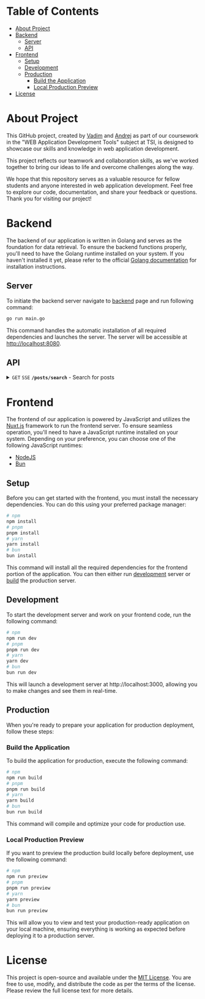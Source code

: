 # Table of Contents

- [About Project](#about-project)
- [Backend](#backend)
   - [Server](#server)
   - [API](#api)
- [Frontend](#frontend)
   - [Setup](#setup)
   - [Development](#development)
   - [Production](#production)
        - [Build the Application](#build-the-application)
        - [Local Production Preview](#local-production-preview)
- [License](#license)

# About Project

This GitHub project, created by [Vadim](https://github.com/SkinonikS) and [Andrej](https://github.com/AndrejsPon00) as part of our coursework in the "WEB Application Development Tools" subject at TSI, is designed to showcase our skills and knowledge in web application development.

This project reflects our teamwork and collaboration skills, as we've worked together to bring our ideas to life and overcome challenges along the way.

We hope that this repository serves as a valuable resource for fellow students and anyone interested in web application development. Feel free to explore our code, documentation, and share your feedback or questions. Thank you for visiting our project!

# Backend

The backend of our application is written in Golang and serves as the foundation for data retrieval. To ensure the backend functions properly, you'll need to have the Golang runtime installed on your system. If you haven't installed it yet, please refer to the official [Golang documentation](https://go.dev/doc/install) for installation instructions.

## Server

To initiate the backend server navigate to [backend](backend/scraper) page and run following command:

```bash
go run main.go
```

This command handles the automatic installation of all required dependencies and launches the server. The server will be accessible at <http://localhost:8080>.

## API

<details>
<summary>
<code>GET</code>
<code>SSE</code>
<code><b>/posts/search</b></code> - Search for posts
</summary>

#### Parameters

| Name | Type | In | Require |Description |
| :--- | :--- | :--- | :--- | :--- |
| `query` | `string` | query | + | The name of the post you want to search for. |
| `sources` | `string[]` | query | - | Specify sources to search from. |
| `pp_page` | `number` | query | - | Page number for pp.lv. |
| `ss_page` | `number` | query | - | Page number for ss.lv. |
| `facebook_page` | `number` | query | - | Page number for facebook.com. |
| `banknote_page` | `number` | query | - | Page number for banknote.lv. |

#### Events

<table>
<tr>
<td><b>Name</b></td>
<td><b>Description</b></td>
<td><b>Response</b></td>
</tr>
<tr>
<td>posts</td>
<td>This event partially sends posts from a single page.</td>
<td>

```typescript
[
  {
    title: string,
    preview_img: string,
    price: string,
    url: string,
  },
  // ... more posts
]
```

</td>
</tr>
<tr>
<td>pagination</td>
<td>This event dispatches once after a page has been scraped.</td>
<td>

```typescript
{
  source: string,
  has_next: boolean,
}
```

</td>
</tr>
<tr>
<td>close</td>
<td>
This event dispatches when the scraping process is complete. The connection will be closed.
</td>
<td>

```typescript
"Connection closed"
```

</td>
</tr>
</table>
</details>

# Frontend

The frontend of our application is powered by JavaScript and utilizes the [Nuxt.js](https://nuxt.com/) framework to run the frontend server. To ensure seamless operation, you'll need to have a JavaScript runtime installed on your system. Depending on your preference, you can choose one of the following JavaScript runtimes:
- [NodeJS](https://nodejs.org/en/download)
- [Bun](https://bun.sh/docs/installation)

## Setup

Before you can get started with the frontend, you must install the necessary dependencies. You can do this using your preferred package manager:

```bash
# npm
npm install
# pnpm
pnpm install
# yarn
yarn install
# bun
bun install
```

This command will install all the required dependencies for the frontend portion of the application. You can then either run [development](#development) server or [build](#production) the production server.

## Development

To start the development server and work on your frontend code, run the following command:

```bash
# npm
npm run dev
# pnpm
pnpm run dev
# yarn
yarn dev
# bun
bun run dev
```

This will launch a development server at http://localhost:3000, allowing you to make changes and see them in real-time.

## Production

When you're ready to prepare your application for production deployment, follow these steps:

### Build the Application

To build the application for production, execute the following command:

```bash
# npm
npm run build
# pnpm
pnpm run build
# yarn
yarn build
# bun
bun run build
```

This command will compile and optimize your code for production use.

### Local Production Preview

If you want to preview the production build locally before deployment, use the following command:

```bash
# npm
npm run preview
# pnpm
pnpm run preview
# yarn
yarn preview
# bun
bun run preview
```

This will allow you to view and test your production-ready application on your local machine, ensuring everything is working as expected before deploying it to a production server.

# License

This project is open-source and available under the [MIT License](LICENSE). You are free to use, modify, and distribute the code as per the terms of the license. Please review the full license text for more details.